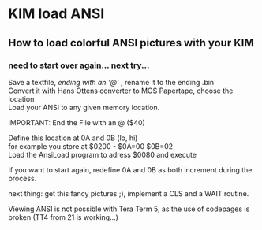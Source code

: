# KIM load ANSI
## How to load colorful ANSI pictures with your KIM
### need to start over again...  next try...

Save a textfile, *ending with an '@'* , rename it to the ending .bin <br>
Convert it with Hans Ottens converter to MOS Papertape, choose the location<br>
Load your ANSI to any given memory location.

IMPORTANT: End the File with an  @ ($40)

Define this location at 0A and 0B (lo, hi)<br>
    for example you store at $0200 - $0A=00 $0B=02<br>
Load the AnsiLoad program to adress $0080 and execute

If you want to start again, redefine 0A and 0B as both increment during the process.

next thing: get this fancy pictures ;), implement a CLS and a WAIT routine.

Viewing ANSI is not possible with Tera Term 5, as the use of codepages is broken (TT4 from 21 is working...)
